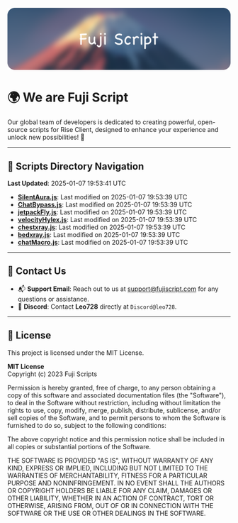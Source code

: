![Banner](.github/b.webp)

# 🌍 **We are Fuji Script**

Our global team of developers is dedicated to creating powerful, open-source scripts for Rise Client, designed to enhance your experience and unlock new possibilities! 🌟

---
<!-- SCRIPTS_NAVIGATION_START -->
## 📂 **Scripts Directory Navigation**

**Last Updated**: 2025-01-07 19:53:41 UTC

- **[SilentAura.js](scripts/SilentAura.js)**: Last modified on 2025-01-07 19:53:39 UTC
- **[ChatBypass.js](scripts/ChatBypass.js)**: Last modified on 2025-01-07 19:53:39 UTC
- **[jetpackFly.js](scripts/jetpackFly.js)**: Last modified on 2025-01-07 19:53:39 UTC
- **[velocityHylex.js](scripts/velocityHylex.js)**: Last modified on 2025-01-07 19:53:39 UTC
- **[chestxray.js](scripts/chestxray.js)**: Last modified on 2025-01-07 19:53:39 UTC
- **[bedxray.js](scripts/bedxray.js)**: Last modified on 2025-01-07 19:53:39 UTC
- **[chatMacro.js](scripts/chatMacro.js)**: Last modified on 2025-01-07 19:53:39 UTC

<!-- SCRIPTS_NAVIGATION_END -->

---

## 💬 **Contact Us**  
- 📬 **Support Email**: Reach out to us at [support@fujiscript.com](mailto:support@fujiscript.com) for any questions or assistance.  
- 💬 **Discord**: Contact **Leo728** directly at `Discord@leo728`.

---

## 📜 **License**

This project is licensed under the MIT License.  

**MIT License**  
Copyright (c) 2023 Fuji Scripts  

Permission is hereby granted, free of charge, to any person obtaining a copy of this software and associated documentation files (the "Software"), to deal in the Software without restriction, including without limitation the rights to use, copy, modify, merge, publish, distribute, sublicense, and/or sell copies of the Software, and to permit persons to whom the Software is furnished to do so, subject to the following conditions:  

The above copyright notice and this permission notice shall be included in all copies or substantial portions of the Software.  

THE SOFTWARE IS PROVIDED "AS IS", WITHOUT WARRANTY OF ANY KIND, EXPRESS OR IMPLIED, INCLUDING BUT NOT LIMITED TO THE WARRANTIES OF MERCHANTABILITY, FITNESS FOR A PARTICULAR PURPOSE AND NONINFRINGEMENT. IN NO EVENT SHALL THE AUTHORS OR COPYRIGHT HOLDERS BE LIABLE FOR ANY CLAIM, DAMAGES OR OTHER LIABILITY, WHETHER IN AN ACTION OF CONTRACT, TORT OR OTHERWISE, ARISING FROM, OUT OF OR IN CONNECTION WITH THE SOFTWARE OR THE USE OR OTHER DEALINGS IN THE SOFTWARE.  
